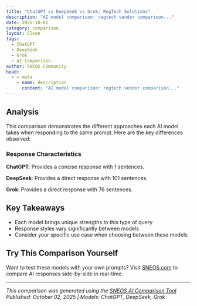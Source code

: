 ```yaml
---
title: "ChatGPT vs DeepSeek vs Grok: RegTech Solutions"
description: "AI model comparison: regtech vendor comparison..."
date: 2025-10-02
category: comparison
layout: Clean
tags:
  - ChatGPT
  - DeepSeek
  - Grok
  - AI Comparison
author: SNEOS Community
head:
  - - meta
    - name: description
      content: "AI model comparison: regtech vendor comparison..."
---
```


<ChatComparison
  title="ChatGPT vs DeepSeek vs Grok: RegTech Solutions"
  prompt="regtech vendor comparison"
  :responses='{
    "ChatGPT": "Error calling OpenAI API.",
    "DeepSeek": "Of course. A \u0022regtech vendor comparison\u0022 is a complex task because the landscape is vast and highly specialized. The \u0022best\u0022 vendor depends entirely on your specific needs: your industry, the regulations you\u0027re tackling, your company size, and your budget.\n\nThis guide will break down the comparison into a structured framework you can use to evaluate vendors for your organization.\n\n### The Core Framework for Comparison\n\nBefore looking at any specific vendors, define your requirements using these categories:\n\n1.  **Regulatory Focus:** What specific regulations are you trying to manage?\n    *   **AML/CFT (Anti-Money Laundering / Counter-Financing of Terrorism):** Transaction monitoring, sanctions screening, KYC/onboarding.\n    *   **Financial Crime \u0026 Fraud:** Broader than AML, including fraud detection and prevention.\n    *   **Prudential Risk:** Capital adequacy, liquidity risk, stress testing (e.g., Basel III, CCAR).\n    *   **Consumer Protection \u0026 Compliance:** UDAAP, fair lending, MiFID II, GDPR, CCPA.\n    *   **Trade Surveillance:** Monitoring communications and trades for market abuse.\n    *   **ESG (Environmental, Social, Governance):** Reporting on sustainability metrics.\n\n2.  **Core Technology \u0026 Capabilities:** How does the vendor deliver its solution?\n    *   **AI \u0026 Machine Learning:** Does it use AI to reduce false positives, identify complex patterns, or automate processes?\n    *   **Automation \u0026 Workflow:** Can it automate repetitive tasks (e.g., data collection, reporting, alert triage)?\n    *   **Data Aggregation \u0026 Management:** How well does it connect to your internal systems (core banking, trading platforms, HR) and external data sources?\n    *   **Reporting \u0026 Dashboards:** Are the reports regulatory-grade and easily customizable? Is real-time monitoring available?\n    *   **Deployment Model:** Cloud-based (SaaS), on-premise, or hybrid?\n\n3.  **Company \u0026 Implementation Factors:**\n    *   **Vendor Maturity \u0026 Stability:** Is it a well-established player or a nimble startup?\n    *   **Total Cost of Ownership (TCO):** Licensing fees, implementation costs, ongoing support, and internal resource needs.\n    *   **Ease of Integration:** How long and complex is the implementation process?\n    *   **Customer Support \u0026 Expertise:** Do they offer regulatory expertise and dedicated support?\n\n---\n\n### Comparative Overview of Leading RegTech Vendors by Category\n\nHere is a comparison of well-known vendors, grouped by their primary strengths.\n\n| Vendor | Primary Focus \u0026 Strengths | Ideal For | Potential Considerations |\n| :--- | :--- | :--- | :--- |\n| **AML / KYC / Financial Crime** | | | |\n| **NICE Actimize** | A market leader in financial crime, especially AML and fraud. Offers a comprehensive suite with strong AI and analytics. | Large banks and financial institutions needing a robust, enterprise-wide solution. | Can be complex and expensive; may be overkill for smaller firms. |\n| **LexisNexis\u00AE Risk Solutions** | Powerful data and analytics for identity verification, KYC, and due diligence. Strong global watchlist and adverse media data. | Companies of all sizes needing robust customer risk profiling and identity intelligence. | Often used as a data component within a larger ecosystem. |\n| **ComplyAdvantage** | Known for its real-time, AI-powered financial crime risk data and screening tools (sanctions, PEPs, adverse media). | Fast-growing fintechs and mid-sized banks looking for modern, API-driven solutions. | More focused on the data and screening layer than full end-to-end case management. |\n| **Fenergo** | World leader in **client lifecycle management (CLM)**. Focuses on KYC, onboarding, and data management for institutional clients. | Large global banks and investment banks with complex client onboarding needs. | Highly specialized on CLM; you\u0027ll need other vendors for transaction monitoring. |\n| **Risk \u0026 Compliance Management** | | | |\n| **Thomson Reuters** | Broad suite of tools (ONESOURCE, CLEAR). Strong on regulatory change management, tax compliance, and due diligence. | Large, established corporations and financial firms needing a wide range of compliance and information tools. | Can feel like a collection of acquired products; integration between them may vary. |\n| **Diligent (formerly Galvanize / ACL)** | Focuses on **GRC (Governance, Risk, and Compliance)** and **Internal Audit**. Strong in risk assessment and workflow automation. | Organizations looking to consolidate their GRC activities (Op Risk, Compliance, Audit) onto a single platform. | Less specialized in deep financial crime analytics compared to Actimize. |\n| **MetricStream** | A major player in the GRC space, offering extensive platforms for enterprise risk, audit, and compliance management. | Very large enterprises (not just financial services) needing a highly configurable and scalable GRC platform. | Implementation can be lengthy and require significant professional services. |\n| **Reporting \u0026 Regulatory Change** | | | |\n| **Ascent** | Uses AI and human expertise to map regulations to specific business requirements and provide actionable insights. | Firms struggling to keep up with regulatory change and its impact on their specific operations. | A \u0022point solution\u0022 for regulatory intelligence; needs to be integrated with other systems. |\n| **Behavox** | Specializes in **AI-powered communications surveillance**. Analyzes voice, text, and email to detect misconduct and market abuse. | Investment firms, hedge funds, and banks with a strong need for sophisticated trade and communications surveillance. | Raises privacy and \u0022big brother\u0022 concerns; requires careful change management. |\n\n---\n\n### How to Conduct Your Own Vendor Comparison: A Step-by-Step Guide\n\n1.  **Internal Assessment:**\n    *   **Form a Cross-Functional Team:** Include Compliance, IT, Risk, Legal, and Operations.\n    *   **Define Pain Points:** Are you drowning in false positives? Is manual reporting taking too long? Is client onboarding a bottleneck?\n    *   **List Must-Have Regulations:** Be specific (e.g., \u0022We need to comply with the EU\u0027s DORA\u0022).\n    *   **Set a Budget \u0026 Timeline:** Understand your constraints for implementation and ongoing costs.\n\n2.  **Create a Shortlist:**\n    *   Use the categories above to identify 3-5 vendors that seem to fit your profile.\n    *   Attend industry webinars and conferences (e.g., RegTech Summit).\n    *   Read independent analyst reports from firms like Gartner, Forrester, and Chartis.\n\n3.  **Issue a Request for Proposal (RFP):**\n    *   Structure your RFP around the framework (Regulatory Focus, Technology, etc.).\n    *   Ask for specific details on:\n        *   **Reference Clients:** Get names of clients in your industry and of similar size.\n        *   **Implementation Plan \u0026 Timeline:** What is the typical rollout period?\n        *   **Total Cost Breakdown:** All fees for the first 3-5 years.\n        *   **Security \u0026 Data Privacy:** Their SOC 2 reports, data handling policies.\n\n4.  **Product Demonstration \u0026 Proof of Concept (PoC):**\n    *   **Don\u0027t settle for a generic demo.** Provide the vendors with a **use case or sample dataset** from your own environment (anonymized).\n    *   **Test their key claims.** If they claim 80% reduction in false positives, see how their model performs on your data.\n    *   Evaluate the **User Experience (UX)**. A powerful tool that nobody uses is worthless.\n\n5.  **Final Evaluation \u0026 Selection:**\n    *   Score each vendor against your predefined criteria.\n    *   Contact reference clients and ask tough questions about support, hidden costs, and promised vs. delivered value.\n    *   Consider the vendor as a **long-term partner**. Are they innovative? Will they be around in 5 years? Will they adapt to new regulations?\n\nBy following this structured approach, you can move beyond feature-checklists and make a confident, strategic decision that aligns with your organization\u0027s unique regulatory challenges and goals.",
    "Grok": "Comparing RegTech (Regulatory Technology) vendors involves evaluating various providers based on their offerings, features, target markets, pricing, scalability, integrations, and customer support. RegTech solutions help businesses automate compliance, manage regulatory risks, monitor transactions, and ensure adherence to ever-changing regulations across industries like finance, insurance, and healthcare. Below, I\u2019ll outline key criteria for comparison and provide an overview of some popular RegTech vendors.\n\n---\n\n### Key Criteria for Comparing RegTech Vendors\n1. **Core Features and Solutions**  \n   - What specific regulatory challenges do they address (e.g., AML, KYC, GDPR, MiFID II, data privacy)?\n   - Do they offer automation of compliance workflows, real-time monitoring, or reporting tools?\n   - Are their solutions AI/ML-driven for predictive analytics or risk assessment?\n\n2. **Industry Focus**  \n   - Are their solutions tailored to specific industries (e.g., banking, fintech, healthcare)?\n   - Do they support global or region-specific regulations?\n\n3. **Ease of Integration**  \n   - Can the solution integrate with existing systems (e.g., CRM, ERP, or banking software)?\n   - Do they offer APIs or out-of-the-box connectors?\n\n4. **Scalability and Customization**  \n   - Can the platform grow with your business needs?\n   - Are there customizable options to address unique compliance requirements?\n\n5. **User Experience (UX) and Support**  \n   - Is the platform user-friendly for non-technical staff?\n   - What kind of customer support is available (e.g., 24/7 support, dedicated account managers)?\n\n6. **Pricing Model**  \n   - Is pricing based on usage, number of users, or a subscription model?\n   - Are there hidden costs for implementation or upgrades?\n\n7. **Security and Data Privacy**  \n   - Do they comply with data protection standards (e.g., GDPR, CCPA)?\n   - What measures are in place for data encryption and cybersecurity?\n\n8. **Reputation and Market Presence**  \n   - What do customer reviews and case studies say about their reliability?\n   - How long have they been in the market, and what is their client base?\n\n---\n\n### Comparison of Popular RegTech Vendors\nHere\u2019s a high-level comparison of some prominent RegTech vendors. Note that specific details (e.g., pricing, features) may vary and should be confirmed directly with the vendor.\n\n| **Vendor**              | **Core Offerings**                              | **Industry Focus**          | **Key Features**                                      | **Integration**             | **Pricing**                | **Pros**                              | **Cons**                            |\n|-------------------------|------------------------------------------------|-----------------------------|------------------------------------------------------|-----------------------------|----------------------------|--------------------------------------|-------------------------------------|\n| **ComplyAdvantage**     | AML, KYC, Transaction Monitoring               | Financial Services, Fintech | Real-time risk data, sanctions screening, AI-driven insights | APIs, third-party systems   | Custom pricing             | Strong AI capabilities, global coverage | May be complex for small businesses |\n| **Onfido**              | Identity Verification, KYC                     | Fintech, Banking, Gaming    | Biometric verification, document checks, fraud detection | Easy API integration        | Pay-per-check or subscription | Fast onboarding, user-friendly        | Limited to identity-focused solutions |\n| **MetricStream**        | GRC (Governance, Risk, Compliance)            | Multiple industries         | Risk management, audit automation, policy management | Integrates with ERP systems | Custom pricing             | Comprehensive GRC suite              | High cost, steep learning curve     |\n| **LogicGate**           | Risk Management, Compliance Automation         | Multiple industries         | Customizable workflows, risk scoring, reporting      | APIs, third-party tools     | Subscription-based         | Highly customizable                  | Smaller market presence             |\n| **Trulioo**             | Identity Verification, AML/KYC                 | Fintech, Banking, E-commerce| Global identity checks, compliance tools             | APIs for easy integration   | Custom pricing             | Wide global reach                    | Limited advanced risk analytics     |\n| **Actico**              | Compliance Management, Decision Automation     | Banking, Insurance          | Rule-based automation, workflows, reporting         | Integrates with legacy systems | Custom pricing            | Strong decision automation           | May require technical expertise     |\n| **NICE Actimize**       | AML, Fraud Prevention, Surveillance           | Financial Services          | Transaction monitoring, case management, analytics   | Robust integration options  | High-end pricing           | Industry leader in AML               | Expensive, complex implementation   |\n\n---\n\n### Detailed Insights on Popular Vendors\n1. **ComplyAdvantage**  \n   - Best for: Businesses needing real-time AML and sanctions screening.  \n   - Standout Feature: Uses AI to provide actionable risk intelligence with a vast database of adverse media, PEPs (Politically Exposed Persons), and sanctions lists.  \n   - Best Suited for: Medium to large financial institutions and fintechs.\n\n2. **Onfido**  \n   - Best for: Streamlined KYC processes with identity verification.  \n   - Standout Feature: Biometric and document verification in seconds, ideal for customer onboarding.  \n   - Best Suited for: Fintechs and e-commerce businesses prioritizing speed.\n\n3. **MetricStream**  \n   - Best for: Comprehensive governance, risk, and compliance (GRC) needs.  \n   - Standout Feature: Integrated platform covering audits, risk assessments, and policy management.  \n   - Best Suited for: Large enterprises across industries needing holistic solutions.\n\n4. **NICE Actimize**  \n   - Best for: Advanced AML and fraud prevention in financial services.  \n   - Standout Feature: Robust case management and surveillance for detecting suspicious activities.  \n   - Best Suited for: Banks and large financial institutions with complex needs.\n\n5. **Trulioo**  \n   - Best for: Global identity verification.  \n   - Standout Feature: Access to over 400 data sources for identity checks in 195\u002B countries.  \n   - Best Suited for: Businesses with international operations.\n\n---\n\n### Recommendations for Choosing a RegTech Vendor\n- **Identify Specific Needs**: Define the regulations (e.g., AML, GDPR) and processes (e.g., KYC, reporting) you need to address.  \n- **Budget Constraints**: If cost is a concern, consider vendors like Onfido or LogicGate for more affordable, focused solutions. For larger budgets, NICE Actimize or MetricStream offer comprehensive platforms.  \n- **Scalability**: Ensure the vendor can handle future regulatory changes and business growth.  \n- **Request Demos**: Most vendors offer free trials or demos\u2014test the platform\u2019s usability and integration with your systems.  \n- **Check References**: Look at case studies or ask for client references to understand real-world performance.\n\nWould you like me to deep-dive into a specific vendor, compare two vendors in detail, or focus on RegTech solutions for a particular industry or regulation (e.g., AML for fintech)? Let me know!"
  }'
  published-date="09:27"
/>

## Analysis

This comparison demonstrates the different approaches each AI model takes when responding to the same prompt. Here are the key differences observed:

### Response Characteristics

**ChatGPT**: Provides a concise response with 1 sentences. 

**DeepSeek**: Provides a direct response with 101 sentences. 

**Grok**: Provides a direct response with 76 sentences. 

## Key Takeaways

- Each model brings unique strengths to this type of query
- Response styles vary significantly between models
- Consider your specific use case when choosing between these models

## Try This Comparison Yourself

Want to test these models with your own prompts? Visit [SNEOS.com](https://sneos.com) to compare AI responses side-by-side in real-time.

---

*This comparison was generated using the [SNEOS AI Comparison Tool](https://sneos.com)*
*Published: October 02, 2025 | Models: ChatGPT, DeepSeek, Grok*

